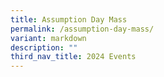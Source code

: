 ```yaml
---
title: Assumption Day Mass
permalink: /assumption-day-mass/
variant: markdown
description: ""
third_nav_title: 2024 Events
---
```

